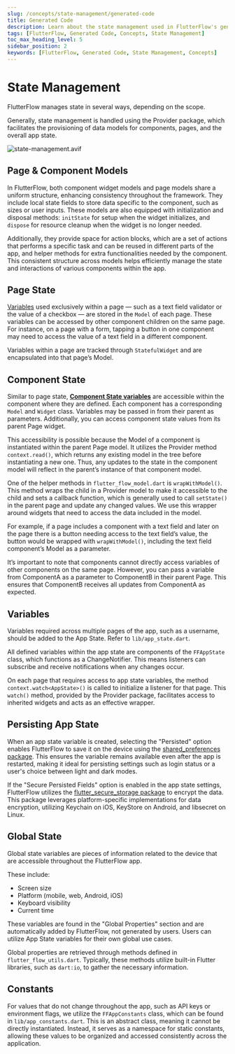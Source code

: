 ```yaml
---
slug: /concepts/state-management/generated-code
title: Generated Code
description: Learn about the state management used in FlutterFlow's generated code.
tags: [FlutterFlow, Generated Code, Concepts, State Management]
toc_max_heading_level: 5
sidebar_position: 2
keywords: [FlutterFlow, Generated Code, State Management, Concepts]
---
```


# State Management

FlutterFlow manages state in several ways, depending on the scope.

Generally, state management is handled using the Provider package, which facilitates the provisioning of data models for components, pages, and the overall app state.

![state-management.avif](../../../static/img/state-management.avif)

## Page & Component Models

In FlutterFlow, both component widget models and page models share a uniform structure, enhancing consistency throughout the framework. They include local state fields to store data specific to the component, such as sizes or user inputs. These models are also equipped with initialization and disposal methods: `initState` for setup when the widget initializes, and `dispose` for resource cleanup when the widget is no longer needed.

Additionally, they provide space for action blocks, which are a set of actions that performs a specific task and can be reused in different parts of the app, and helper methods for extra functionalities needed by the component. This consistent structure across models helps efficiently manage the state and interactions of various components within the app.

## Page State

[Variables](../../resources/ui/pages/page-lifecycle.md) used exclusively within a page — such as a text field validator or the value of a checkbox — are stored in the `Model` of each page. These variables can be accessed by other component children on the same page. For instance, on a page with a form, tapping a button in one component may need to access the value of a text field in a different component.

Variables within a page are tracked through `StatefulWidget` and are encapsulated into that page’s Model.

## Component State

Similar to page state, [**Component State variables**](../../resources/ui/components/custom-components/component-lifecycle.md) are accessible within the component where they are defined. Each component has a corresponding `Model` and `Widget` class. Variables may be passed in from their parent as parameters. Additionally, you can access component state values from its parent Page widget.

This accessibility is possible because the Model of a component is instantiated within the parent Page model. It utilizes the Provider method `context.read()`, which returns any existing model in the tree before instantiating a new one. Thus, any updates to the state in the component model will reflect in the parent’s instance of that component model.

One of the helper methods in `flutter_flow_model.dart` is `wrapWithModel()`. This method wraps the child in a Provider model to make it accessible to the child and sets a callback function, which is generally used to call `setState()` in the parent page and update any changed values. We use this wrapper around widgets that need to access the data included in the model.

For example, if a page includes a component with a text field and later on the page there is a button needing access to the text field’s value, the button would be wrapped with ```wrapWithModel()```, including the text field component’s Model as a parameter.

It’s important to note that components cannot directly access variables of other components on the same page. However, you can pass a variable from ComponentA as a parameter to ComponentB in their parent Page. This ensures that ComponentB receives all updates from ComponentA as expected.

## Variables

Variables required across multiple pages of the app, such as a username, should be added to the App State. Refer to `lib/app_state.dart`.

All defined variables within the app state are components of the `FFAppState` class, which functions as a ChangeNotifier. This means listeners can subscribe and receive notifications when any changes occur.

On each page that requires access to app state variables, the method ```context.watch<AppState>()``` is called to initialize a listener for that page. This ```watch()``` method, provided by the Provider package, facilitates access to inherited widgets and acts as an effective wrapper.

## Persisting App State

When an app state variable is created, selecting the "Persisted" option enables FlutterFlow to save it on the device using the [shared_preferences package](https://pub.dev/packages/shared_preferences). This ensures the variable remains available even after the app is restarted, making it ideal for persisting settings such as login status or a user's choice between light and dark modes.

If the "Secure Persisted Fields" option is enabled in the app state settings, FlutterFlow utilizes the [flutter_secure_storage package](https://pub.dev/packages/flutter_secure_storage) to encrypt the data. This package leverages platform-specific implementations for data encryption, utilizing Keychain on iOS, KeyStore on Android, and libsecret on Linux.

## Global State

Global state variables are pieces of information related to the device that are accessible throughout the FlutterFlow app.

These include:

- Screen size
- Platform (mobile, web, Android, iOS)
- Keyboard visibility
- Current time

These variables are found in the "Global Properties" section and are automatically added by FlutterFlow, not generated by users. Users can utilize App State variables for their own global use cases.

Global properties are retrieved through methods defined in `flutter_flow_utils.dart`. Typically, these methods utilize built-in Flutter libraries, such as `dart:io`, to gather the necessary information.

## Constants

For values that do not change throughout the app, such as API keys or environment flags, we utilize the `FFAppConstants` class, which can be found in `lib/app_constants.dart`. This is an abstract class, meaning it cannot be directly instantiated. Instead, it serves as a namespace for static constants, allowing these values to be organized and accessed consistently across the application.